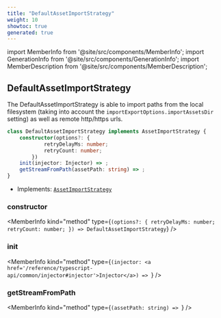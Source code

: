 ```yaml
---
title: "DefaultAssetImportStrategy"
weight: 10
showtoc: true
generated: true
---
```

<!-- This file was generated from the Vendure source. Do not modify. Instead, re-run the "docs:build" script -->
import MemberInfo from '@site/src/components/MemberInfo';
import GenerationInfo from '@site/src/components/GenerationInfo';
import MemberDescription from '@site/src/components/MemberDescription';


## DefaultAssetImportStrategy

<GenerationInfo sourceFile="packages/core/src/config/asset-import-strategy/default-asset-import-strategy.ts" sourceLine="50" packageName="@vendure/core" since="1.7.0" />

The DefaultAssetImportStrategy is able to import paths from the local filesystem (taking into account the
`importExportOptions.importAssetsDir` setting) as well as remote http/https urls.

```ts title="Signature"
class DefaultAssetImportStrategy implements AssetImportStrategy {
    constructor(options?: {
            retryDelayMs: number;
            retryCount: number;
        })
    init(injector: Injector) => ;
    getStreamFromPath(assetPath: string) => ;
}
```
* Implements: <code><a href='/reference/typescript-api/import-export/asset-import-strategy#assetimportstrategy'>AssetImportStrategy</a></code>



<div className="members-wrapper">

### constructor

<MemberInfo kind="method" type={`(options?: {             retryDelayMs: number;             retryCount: number;         }) => DefaultAssetImportStrategy`}   />


### init

<MemberInfo kind="method" type={`(injector: <a href='/reference/typescript-api/common/injector#injector'>Injector</a>) => `}   />


### getStreamFromPath

<MemberInfo kind="method" type={`(assetPath: string) => `}   />




</div>
